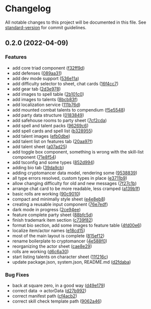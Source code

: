 # Changelog

All notable changes to this project will be documented in this file. See [standard-version](https://github.com/conventional-changelog/standard-version) for commit guidelines.

## 0.2.0 (2022-04-09)


### Features

* add core triad component ([f32ff9d](https://github.com/OfficerHalf/cryptomancer-fvtt/commit/f32ff9de651276b4a0cf247f5ade33993600c161))
* add defenses ([089aa31](https://github.com/OfficerHalf/cryptomancer-fvtt/commit/089aa31a47991f70d6df2151dfa6917ba919b2c4))
* add dev mode support ([536e11a](https://github.com/OfficerHalf/cryptomancer-fvtt/commit/536e11a0eef3b944b4ddf64fa913cf4c34fd79fb))
* add difficulty selector to sheet, chat cards ([16f4cc7](https://github.com/OfficerHalf/cryptomancer-fvtt/commit/16f4cc79d847707192b4758eed8adb2b28f0b429))
* add gear tab ([2d3e978](https://github.com/OfficerHalf/cryptomancer-fvtt/commit/2d3e9783f31cd148594497ddce51b0e4d5d71118))
* add images to spell table ([2b101c0](https://github.com/OfficerHalf/cryptomancer-fvtt/commit/2b101c00981d581b9467697498be6830102ec6c6))
* add images to talents ([8bcb83f](https://github.com/OfficerHalf/cryptomancer-fvtt/commit/8bcb83fca1a89eeba1e8fd0b677d81b76cc46255))
* add localization service ([111b76d](https://github.com/OfficerHalf/cryptomancer-fvtt/commit/111b76d12a9924cdfa133c57cbb55403127cd668))
* add mounted combat talents to compendium ([f5e5548](https://github.com/OfficerHalf/cryptomancer-fvtt/commit/f5e5548f1c5acea6e76a9a4ac7beba4ea54b6822))
* add party data structure ([0183849](https://github.com/OfficerHalf/cryptomancer-fvtt/commit/0183849c560529462e9674bc4890d5383ccc3814))
* add safehouse rooms to party sheet ([7cf2cda](https://github.com/OfficerHalf/cryptomancer-fvtt/commit/7cf2cda172cdbd3d2e3c7df2fecfaec27204df8d))
* add spell and talent packs ([96269c6](https://github.com/OfficerHalf/cryptomancer-fvtt/commit/96269c642f5bb3927dfde93911d7d80ee54d8a25))
* add spell cards and spell list ([b328955](https://github.com/OfficerHalf/cryptomancer-fvtt/commit/b328955e37562efdf3a3d65d3be2f133a5b1a66b))
* add talent images ([efb0dbe](https://github.com/OfficerHalf/cryptomancer-fvtt/commit/efb0dbec76706ec3cada4ffba38d4a48eaca858f))
* add talent list on features tab ([20aa97f](https://github.com/OfficerHalf/cryptomancer-fvtt/commit/20aa97f4f3b0b7df730c28aa86548e306fa53609))
* add talent sheet ([a07ad25](https://github.com/OfficerHalf/cryptomancer-fvtt/commit/a07ad253d1f38a3d870e805038bc427b06ae4aa7))
* add toggle box component, something is wrong with the skill-list component ([71e8f54](https://github.com/OfficerHalf/cryptomancer-fvtt/commit/71e8f54811029bbddc5bc59b977b8dc9576201e3))
* add tsconfig and some types ([852d994](https://github.com/OfficerHalf/cryptomancer-fvtt/commit/852d994e6184dfc6ce6462efbd60230e12c9a430))
* adding bio tab ([39da9cb](https://github.com/OfficerHalf/cryptomancer-fvtt/commit/39da9cbf10fee67436590ec3809bbf295d0893bb))
* adding cryptomancer data model, rendering some ([9538839](https://github.com/OfficerHalf/cryptomancer-fvtt/commit/953883982317fb2708450650bf0074279d490aa6))
* all type errors resolved, custom types in place ([e3711b9](https://github.com/OfficerHalf/cryptomancer-fvtt/commit/e3711b955426900a8b7a706f0ce889475b198712))
* allow changing difficulty for old and new messages ([7f27c1b](https://github.com/OfficerHalf/cryptomancer-fvtt/commit/7f27c1ba29c266f5d7e82a338e9b6640990cad66))
* arrange chat card to be more readable, less cramped ([a139b1f](https://github.com/OfficerHalf/cryptomancer-fvtt/commit/a139b1f462988be6e7c5eb26cd9cf4f4bf627304))
* basic rolls are working ([90c9010](https://github.com/OfficerHalf/cryptomancer-fvtt/commit/90c901087f90065ca6bf092e7cd7658b3097b3c0))
* compact and minimally style sheet ([e4e8eb8](https://github.com/OfficerHalf/cryptomancer-fvtt/commit/e4e8eb82762d6ddcc115ee91469e3d68d11ccce2))
* creating a reusable input component ([76e7edf](https://github.com/OfficerHalf/cryptomancer-fvtt/commit/76e7edf13bd8786f8c2b0f20355e5970c1d368d0))
* dark mode in progress ([2ce94ee](https://github.com/OfficerHalf/cryptomancer-fvtt/commit/2ce94ee843a13cb9c5af9bdc1f376dea15689852))
* feature complete party sheet ([88bfc5d](https://github.com/OfficerHalf/cryptomancer-fvtt/commit/88bfc5d0eeac6385e42a821854c5ddb2c5b999e3))
* finish trademark item section ([c739f82](https://github.com/OfficerHalf/cryptomancer-fvtt/commit/c739f82609a568194826b2814fb8f07eb1d16725))
* format bio section, add some images to feature table ([4fd00e6](https://github.com/OfficerHalf/cryptomancer-fvtt/commit/4fd00e6bc269b6b427c9de98481d9f5b821c6c74))
* localize item/actor names ([e18cd15](https://github.com/OfficerHalf/cryptomancer-fvtt/commit/e18cd1532c1aff244468dfa9c3c244623b90d627))
* most of the main layout is complete ([815ef12](https://github.com/OfficerHalf/cryptomancer-fvtt/commit/815ef1214d7c908b918995af3eae6d6dab2f4f13))
* rename boilerplate to cryptomancer ([4e588f0](https://github.com/OfficerHalf/cryptomancer-fvtt/commit/4e588f00deb39f9649781936d338606c923ea7c5))
* reorganizing the actor sheet ([cae8e29](https://github.com/OfficerHalf/cryptomancer-fvtt/commit/cae8e299809f6fe6bf7aa67dd6ed0ccba5db2740))
* rolls are working ([d6c6a30](https://github.com/OfficerHalf/cryptomancer-fvtt/commit/d6c6a30fb74c6af2165cbfc43fe7a1ca463e0d2d))
* start listing talents on character sheet ([11f216c](https://github.com/OfficerHalf/cryptomancer-fvtt/commit/11f216c4bb0cf1be3c16319c8f0483e46424f89a))
* update package.json, system.json, README.md ([d2fdaba](https://github.com/OfficerHalf/cryptomancer-fvtt/commit/d2fdabac5bd805b59d78f5b1a5f945486958ffc4))


### Bug Fixes

* back at square zero, in a good way ([d49e179](https://github.com/OfficerHalf/cryptomancer-fvtt/commit/d49e17923320774db1399d727d28e04f82fa992c))
* correct data -> actorData ([d27b992](https://github.com/OfficerHalf/cryptomancer-fvtt/commit/d27b992bf26f93474a4bf65fe411238aee17176c))
* correct manifest path ([cf4acb2](https://github.com/OfficerHalf/cryptomancer-fvtt/commit/cf4acb2ddc3f385b940f942d91972c399e7de963))
* correct skill check template path ([9062a46](https://github.com/OfficerHalf/cryptomancer-fvtt/commit/9062a46773b8ceef43da5c70c7e0c0c31eb93759))
